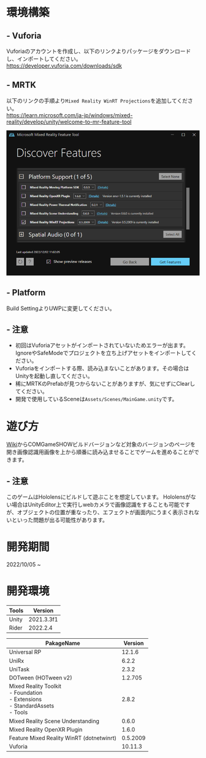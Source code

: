 # 環境構築 
## - Vuforia
Vuforiaのアカウントを作成し、以下のリンクよりパッケージをダウンロードし、インポートしてください。<br>
https://developer.vuforia.com/downloads/sdk

## - MRTK
以下のリンクの手順より`Mixed Reality WinRT Projections`を追加してください。<br>
https://learn.microsoft.com/ja-jp/windows/mixed-reality/develop/unity/welcome-to-mr-feature-tool

![Feature Mixed Reality WinRT](/Image/FeatureMixedRealityWinRTImage.png)

## - Platform
Build SettingよりUWPに変更してください。

## - 注意
- 初回はVuforiaアセットがインポートされていないためエラーが出ます。IgnoreやSafeModeでプロジェクトを立ち上げアセットをインポートしてください。
- Vuforiaをインポートする際、読み込まないことがあります。その場合はUnityを起動し直してください。
- 稀にMRTKのPrefabが見つからないことがありますが、気にせずにClearしてください。
- 開発で使用しているSceneは`Assets/Scenes/MainGame.unity`です。

# 遊び方
[Wiki](https://github.com/tomoi/HoloDive-Hololens-Repository-Public/wiki)からCOMGameSHOWビルドバージョンなど対象のバージョンのページを開き画像認識用画像を上から順番に読み込ませることでゲームを進めることができます。
## - 注意
このゲームはHololensにビルドして遊ぶことを想定しています。
Hololensがない場合はUnityEditor上で実行しwebカメラで画像認識をすることも可能ですが、オブジェクトの位置が重なったり、エフェクトが画面内にうまく表示されないといった問題が出る可能性があります。
# 開発期間
2022/10/05 ~ 
# 開発環境
|  Tools  |  Version  |
| ---- | ---- |
|  Unity  |  2021.3.3f1  |
|  Rider  |  2022.2.4  |

|  PakageName  |  Version  |
| ---- | ---- |
|  Universal RP  |  12.1.6   |
|  UniRx  |  6.2.2  |
|  UniTask  |  2.3.2  |
|  DOTween (HOTween v2)  |  1.2.705  |
|  Mixed Reality Toolkit<br>- Foundation<br>- Extensions<br>- StandardAssets<br>- Tools  |  2.8.2  |
|  Mixed Reality Scene Understanding  | 0.6.0 |
|  Mixed Reality OpenXR Plugin  |  1.6.0  |
|  Feature Mixed Reality WinRT (dotnetwinrt)  | 0.5.2009 |
|  Vuforia  |  10.11.3  |
